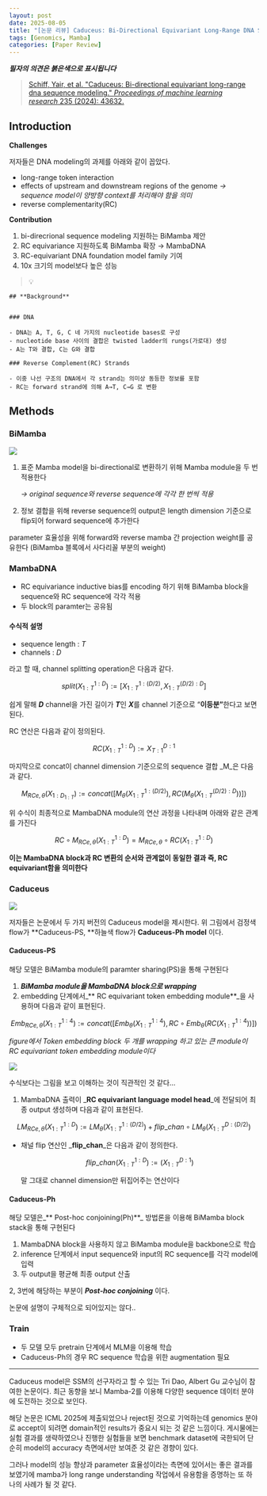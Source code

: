 ```yaml
---
layout: post
date: 2025-08-05
title: "[논문 리뷰] Caduceus: Bi-Directional Equivariant Long-Range DNA Sequence Modeling"
tags: [Genomics, Mamba]
categories: [Paper Review]
---
```


<span class="notion-red">_**필자의 의견은 붉은색으로 표시됩니다**_</span>


> [Schiff, Yair, et al. "Caduceus: Bi-directional equivariant long-range dna sequence modeling." ](https://pmc.ncbi.nlm.nih.gov/articles/PMC12189541/)[_Proceedings of machine learning research_](https://pmc.ncbi.nlm.nih.gov/articles/PMC12189541/)[ 235 (2024): 43632.](https://pmc.ncbi.nlm.nih.gov/articles/PMC12189541/)



## Introduction


**Challenges**


저자들은 DNA modeling의 과제를 아래와 같이 꼽았다.

- long-range token interaction
- effects of upstream and downstream regions of the genome 
_→ sequence model이 양방향 context를 처리해야 함을 의미_
- reverse complementarity(RC)

**Contribution**

1. bi-direcrional sequence modeling 지원하는 BiMamba 제안
1. RC equivariance 지원하도록 BiMamba 확장 → MambaDNA
1. RC-equivariant DNA foundation model family 기여
1. 10x 크기의 model보다 높은 성능

> 💡 


	## **Background**


	### DNA

	- DNA는 A, T, G, C 네 가지의 nucleotide bases로 구성
	- nucleotide base 사이의 결합은 twisted ladder의 rungs(가로대) 생성
	- A는 T와 결합, C는 G와 결합

	### Reverse Complement(RC) Strands

	- 이중 나선 구조의 DNA에서 각 strand는 의미상 동등한 정보를 포함
	- RC는 forward strand에 의해 A→T, C→G 로 변환


## Methods



### BiMamba


![](https://prod-files-secure.s3.us-west-2.amazonaws.com/542b861c-36a8-4051-84e5-8804b6728dba/2c247d59-7815-4980-99f0-8f0d21f445a7/image.png?X-Amz-Algorithm=AWS4-HMAC-SHA256&X-Amz-Content-Sha256=UNSIGNED-PAYLOAD&X-Amz-Credential=ASIAZI2LB4665K6JWTQN%2F20250903%2Fus-west-2%2Fs3%2Faws4_request&X-Amz-Date=20250903T040107Z&X-Amz-Expires=3600&X-Amz-Security-Token=IQoJb3JpZ2luX2VjENT%2F%2F%2F%2F%2F%2F%2F%2F%2F%2FwEaCXVzLXdlc3QtMiJGMEQCICQ8zuZhlamC5neXCg5bttn0ZtCiMAOPxNxX2gfFXH16AiAZYEkgMYW1xi6lOiY3g4qCM9lgZaJ%2BQ%2BPWA2yXnUMmpyr%2FAwg9EAAaDDYzNzQyMzE4MzgwNSIMvRMbyGafDoSV4dzZKtwDQI4HMiLRqNKV8L39S2n%2Bxb3uNVMQqrdNA7NRFJ3JDXfuL9f7IPkRb0RnJb%2BKGkip0SrtUqQNt2EI%2BS6%2FGv3i71waCUKoh%2FETdnlXt3A7pAdEcgd2SPeLTIDZkn9I3crloJ619y0dO%2B6DuD9bDbW8zp%2Bjrd%2FeWaBPQARolhAScE%2F9NFD2s%2BEpfdXSpxXOuZNig%2FnvQETV%2FcRucvmzf7t2EnOGd7laJTj3J0dSXEAa8uVICPqJ92jv9ttImv0278za9CQco0VHpqKLgh984o5TrK25HnPayhqg%2BVe2xYeMajKtPadPeWRXVQIKrWnQzWqA5f1gnEaZvfyKQkzKCqjZZMeKFTxc98VHc7DMITuL0YBPEniL2wWyCkzqfh8BFe59u66%2BhuaSjPOHXV8CEKyzk8R2uMBVz7zVZj10wm27swoQuCDhtOpANfvdZW0ZCHSwKwous8q5QAhz1s4hyXeHEepyylNooCwUFp5zfeKRnhve%2BFeWdU6UCJgn%2B7rTpMY2EsjjZ2BQQHsbJfNRmlw%2Fp3xTGyR2fpYjlMS2mMLPYasNGHwUHi8cNQvBUPXsUGKWJ32KL1GYNWeW%2BqWpeVDZbC3acSXAZmCWIA4Oe6RAaMWcutVC8F0H1wkenk0wwPTexQY6pgGGW7jBKcWe5oXqUm4s9d37lu0C1yU9YcKqjdBwCP5hgxfoz8BYojDnlaEVq%2FIN16%2FUr2K9dcBLhdP7KLY2PF2SF%2FpVpwQtBIZC4u%2B9iwnb0WpJu4toSXPfOOInLGPrua1RGnmk4wv3yAt%2FxwUwLeIIiZeolAH6Jh9awg612E5mK3dAeORQH0nuR9d2I8FGy7oiqhHaJQwaPeCJIvEZYMllTV9y4FPR&X-Amz-Signature=af148fe917aa71946a6ef9b0310ba6d5ea251c8a5766b2c05946143d8d982e10&X-Amz-SignedHeaders=host&x-amz-checksum-mode=ENABLED&x-id=GetObject)

1. 표준 Mamba model을 bi-directional로 변환하기 위해 Mamba module을 두 번 적용한다

	_→ original sequence와 reverse sequence에 각각 한 번씩 적용_

1. 정보 결합을 위해 reverse sequence의 output은 length dimension 기준으로 flip되어 forward sequence에 추가한다

parameter 효율성을 위해 forward와 reverse mamba 간 projection weight를 공유한다 (BiMamba 블록에서 사다리꼴 부분의 weight)



### MambaDNA

- RC equivariance inductive bias를 encoding 하기 위해 BiMamba block을 sequence와 RC sequence에 각각 적용
- 두 block의 paramter는 공유됨


#### 수식적 설명

- sequence length : _T_
- channels : _D_

라고 할 때,  channel splitting operation은 다음과 같다.


$$
split(X^{1:D}_{1:T}):=[X^{1:(D/2)}_{1:T},X^{(D/2):D}_{1:T}]
$$


<span class="notion-red">쉽게 말해 </span><span class="notion-red">_**D**_</span><span class="notion-red"> channel을 가진 길이가 </span><span class="notion-red">_**T**_</span><span class="notion-red">인 </span><span class="notion-red">_**X**_</span><span class="notion-red">를 channel 기준으로 “</span><span class="notion-red">**이등분”**</span><span class="notion-red">한다고 보면 된다.</span>


RC 연산은 다음과 같이 정의된다.


$$
RC(X^{1:D}_{1:T}):=X^{D:1}_{T:1}
$$


마지막으로 concat이 channel dimension 기준으로의 sequence 결합 _M_은 다음과 같다.


$$
M_{RCe,\theta}(X_{1:D_{1:T}}):=concat([M_{\theta}(X^{1:(D/2)}_{1:T}),RC(M_{\theta}(X^{(D/2):D}_{1:T}))])
$$


위 수식이 최종적으로 MambaDNA module의 연산 과정을 나타내며 아래와 같은 관계를 가진다


$$
RC\circ M_{RCe,\theta}(X^{1:D}_{1:T}) = M_{RCe,\theta} \circ RC(X^{1:D}_{1:T})
$$


**이는 MambaDNA block과 RC 변환의 순서와 관계없이 동일한 결과 즉, RC equivariant함을 의미한다**



### Caduceus


![](https://prod-files-secure.s3.us-west-2.amazonaws.com/542b861c-36a8-4051-84e5-8804b6728dba/f94a60d7-8145-473b-aef9-7c68d3ec604a/image.png?X-Amz-Algorithm=AWS4-HMAC-SHA256&X-Amz-Content-Sha256=UNSIGNED-PAYLOAD&X-Amz-Credential=ASIAZI2LB4665K6JWTQN%2F20250903%2Fus-west-2%2Fs3%2Faws4_request&X-Amz-Date=20250903T040107Z&X-Amz-Expires=3600&X-Amz-Security-Token=IQoJb3JpZ2luX2VjENT%2F%2F%2F%2F%2F%2F%2F%2F%2F%2FwEaCXVzLXdlc3QtMiJGMEQCICQ8zuZhlamC5neXCg5bttn0ZtCiMAOPxNxX2gfFXH16AiAZYEkgMYW1xi6lOiY3g4qCM9lgZaJ%2BQ%2BPWA2yXnUMmpyr%2FAwg9EAAaDDYzNzQyMzE4MzgwNSIMvRMbyGafDoSV4dzZKtwDQI4HMiLRqNKV8L39S2n%2Bxb3uNVMQqrdNA7NRFJ3JDXfuL9f7IPkRb0RnJb%2BKGkip0SrtUqQNt2EI%2BS6%2FGv3i71waCUKoh%2FETdnlXt3A7pAdEcgd2SPeLTIDZkn9I3crloJ619y0dO%2B6DuD9bDbW8zp%2Bjrd%2FeWaBPQARolhAScE%2F9NFD2s%2BEpfdXSpxXOuZNig%2FnvQETV%2FcRucvmzf7t2EnOGd7laJTj3J0dSXEAa8uVICPqJ92jv9ttImv0278za9CQco0VHpqKLgh984o5TrK25HnPayhqg%2BVe2xYeMajKtPadPeWRXVQIKrWnQzWqA5f1gnEaZvfyKQkzKCqjZZMeKFTxc98VHc7DMITuL0YBPEniL2wWyCkzqfh8BFe59u66%2BhuaSjPOHXV8CEKyzk8R2uMBVz7zVZj10wm27swoQuCDhtOpANfvdZW0ZCHSwKwous8q5QAhz1s4hyXeHEepyylNooCwUFp5zfeKRnhve%2BFeWdU6UCJgn%2B7rTpMY2EsjjZ2BQQHsbJfNRmlw%2Fp3xTGyR2fpYjlMS2mMLPYasNGHwUHi8cNQvBUPXsUGKWJ32KL1GYNWeW%2BqWpeVDZbC3acSXAZmCWIA4Oe6RAaMWcutVC8F0H1wkenk0wwPTexQY6pgGGW7jBKcWe5oXqUm4s9d37lu0C1yU9YcKqjdBwCP5hgxfoz8BYojDnlaEVq%2FIN16%2FUr2K9dcBLhdP7KLY2PF2SF%2FpVpwQtBIZC4u%2B9iwnb0WpJu4toSXPfOOInLGPrua1RGnmk4wv3yAt%2FxwUwLeIIiZeolAH6Jh9awg612E5mK3dAeORQH0nuR9d2I8FGy7oiqhHaJQwaPeCJIvEZYMllTV9y4FPR&X-Amz-Signature=557b8c799342f8ddaa62e377cca77bfb6f0037fbea8c4904d5e0f3adaf085d34&X-Amz-SignedHeaders=host&x-amz-checksum-mode=ENABLED&x-id=GetObject)


저자들은 논문에서 두 가지 버전의 Caduceus model을 제시한다. 위 그림에서 검정색 flow가 **Caduceus-PS, **하늘색 flow가 **Caduceus-Ph model** 이다.



#### Caduceus-PS


해당 모델은 BiMamba module의 paramter sharing(PS)을 통해 구현된다

1. _**BiMamba module을 MambaDNA block으로 wrapping**_
1. embedding 단계에서_** RC equivariant token embedding module**_을 사용하며 다음과 같이 표현된다.

$$
Emb_{RCe,\theta}(X^{1:4}_{1:T}):=concat([Emb_{\theta}(X^{1:4}_{1:T}),RC \circ Emb_{\theta}(RC(X^{1:4}_{1:T}))])
$$


_figure에서 Token embedding block 두 개를 wrapping 하고 있는 큰 module이 RC equivariant token embedding module이다_


![](https://prod-files-secure.s3.us-west-2.amazonaws.com/542b861c-36a8-4051-84e5-8804b6728dba/b175e4da-71eb-4e91-8c23-a06dabe673c9/image.png?X-Amz-Algorithm=AWS4-HMAC-SHA256&X-Amz-Content-Sha256=UNSIGNED-PAYLOAD&X-Amz-Credential=ASIAZI2LB4665K6JWTQN%2F20250903%2Fus-west-2%2Fs3%2Faws4_request&X-Amz-Date=20250903T040107Z&X-Amz-Expires=3600&X-Amz-Security-Token=IQoJb3JpZ2luX2VjENT%2F%2F%2F%2F%2F%2F%2F%2F%2F%2FwEaCXVzLXdlc3QtMiJGMEQCICQ8zuZhlamC5neXCg5bttn0ZtCiMAOPxNxX2gfFXH16AiAZYEkgMYW1xi6lOiY3g4qCM9lgZaJ%2BQ%2BPWA2yXnUMmpyr%2FAwg9EAAaDDYzNzQyMzE4MzgwNSIMvRMbyGafDoSV4dzZKtwDQI4HMiLRqNKV8L39S2n%2Bxb3uNVMQqrdNA7NRFJ3JDXfuL9f7IPkRb0RnJb%2BKGkip0SrtUqQNt2EI%2BS6%2FGv3i71waCUKoh%2FETdnlXt3A7pAdEcgd2SPeLTIDZkn9I3crloJ619y0dO%2B6DuD9bDbW8zp%2Bjrd%2FeWaBPQARolhAScE%2F9NFD2s%2BEpfdXSpxXOuZNig%2FnvQETV%2FcRucvmzf7t2EnOGd7laJTj3J0dSXEAa8uVICPqJ92jv9ttImv0278za9CQco0VHpqKLgh984o5TrK25HnPayhqg%2BVe2xYeMajKtPadPeWRXVQIKrWnQzWqA5f1gnEaZvfyKQkzKCqjZZMeKFTxc98VHc7DMITuL0YBPEniL2wWyCkzqfh8BFe59u66%2BhuaSjPOHXV8CEKyzk8R2uMBVz7zVZj10wm27swoQuCDhtOpANfvdZW0ZCHSwKwous8q5QAhz1s4hyXeHEepyylNooCwUFp5zfeKRnhve%2BFeWdU6UCJgn%2B7rTpMY2EsjjZ2BQQHsbJfNRmlw%2Fp3xTGyR2fpYjlMS2mMLPYasNGHwUHi8cNQvBUPXsUGKWJ32KL1GYNWeW%2BqWpeVDZbC3acSXAZmCWIA4Oe6RAaMWcutVC8F0H1wkenk0wwPTexQY6pgGGW7jBKcWe5oXqUm4s9d37lu0C1yU9YcKqjdBwCP5hgxfoz8BYojDnlaEVq%2FIN16%2FUr2K9dcBLhdP7KLY2PF2SF%2FpVpwQtBIZC4u%2B9iwnb0WpJu4toSXPfOOInLGPrua1RGnmk4wv3yAt%2FxwUwLeIIiZeolAH6Jh9awg612E5mK3dAeORQH0nuR9d2I8FGy7oiqhHaJQwaPeCJIvEZYMllTV9y4FPR&X-Amz-Signature=f721ac69e636b0ee03e7c4cec85db242754a904a0b6f74ecb22667a3d219c886&X-Amz-SignedHeaders=host&x-amz-checksum-mode=ENABLED&x-id=GetObject)


<span class="notion-red">수식보다는 그림을 보고 이해하는 것이 직관적인 것 같다…</span>

1. MambaDNA 출력이 _**RC equivariant language model head**_에 전달되어 최종 output 생성하며 다음과 같이 표현된다.

$$
LM_{RCe,\theta}(X^{1:D}_{1:T}):= LM_{\theta}(X^{1:(D/2)}_{1:T})+flip\_chan\circ LM_{\theta}(X^{D:(D/2)}_{1:T})
$$

- 채널 flip 연산인 _**flip\_chan**_은 다음과 같이 정의한다.

	$$
	flip\_chan(X^{1:D}_{1:T}):=(X^{D:1}_{1:T})
	$$


	말 그대로 channel dimension만 뒤집어주는 연산이다



#### Caduceus-Ph


해당 모델은_** Post-hoc conjoining(Ph)**_ 방법론을 이용해 BiMamba block stack을 통해 구현된다

1. MambaDNA block을 사용하지 않고 BiMamba module을 backbone으로 학습
1. inference 단계에서 input sequence와 input의 RC sequence를 각각 model에 입력
1. 두 output을 평균해 최종 output 산출

2, 3번에 해당하는 부분이 _**Post-hoc conjoining**_ 이다.


<span class="notion-red">논문에 설명이 구체적으로 되어있지는 않다..</span>



### Train

- 두 모델 모두 pretrain 단계에서 MLM을 이용해 학습
- Caduceus-Ph의 경우 RC sequence 학습을 위한 augmentation 필요

---


<span class="notion-red">Caduceus model은 SSM의 선구자라고 할 수 있는 Tri Dao, Albert Gu 교수님이 참여한 논문이다. 최근 동향을 보니 Mamba-2를 이용해 다양한 sequence 데이터 분야에 도전하는 것으로 보인다.</span>


<span class="notion-red">해당 논문은 ICML 2025에 제출되었으나 reject된 것으로 기억하는데 genomics 분야로 accept이 되려면 domain적인 results가 중요시 되는 것 같은 느낌이다. 게시물에는 실험 결과를 생략하였으나 진행한 실험들을 보면 benchmark dataset에 국한되어 단순히 model의 accuracy 측면에서만 보여준 것 같은 경향이 있다.</span>


<span class="notion-red">그러나 model의 성능 향상과 parameter 효율성이라는 측면에 있어서는 좋은 결과를 보였기에 mamba가 long range understanding 작업에서 유용함을 증명하는 또 하나의 사례가 될 것 같다.</span>

